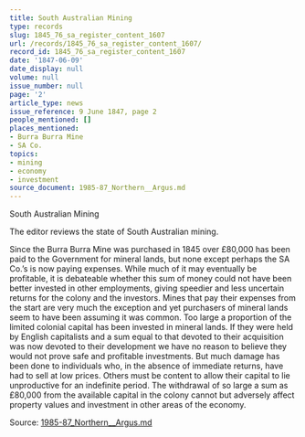 ```yaml
---
title: South Australian Mining
type: records
slug: 1845_76_sa_register_content_1607
url: /records/1845_76_sa_register_content_1607/
record_id: 1845_76_sa_register_content_1607
date: '1847-06-09'
date_display: null
volume: null
issue_number: null
page: '2'
article_type: news
issue_reference: 9 June 1847, page 2
people_mentioned: []
places_mentioned:
- Burra Burra Mine
- SA Co.
topics:
- mining
- economy
- investment
source_document: 1985-87_Northern__Argus.md
---
```


South Australian Mining

The editor reviews the state of South Australian mining.

Since the Burra Burra Mine was purchased in 1845 over £80,000 has been paid to the Government for mineral lands, but none except perhaps the SA Co.’s is now paying expenses.  While much of it may eventually be profitable, it is debateable whether this sum of money could not have been better invested in other employments, giving speedier and less uncertain returns for the colony and the investors.  Mines that pay their expenses from the start are very much the exception and yet purchasers of mineral lands seem to have been assuming it was common.  Too large a proportion of the limited colonial capital has been invested in mineral lands.  If they were held by English capitalists and a sum equal to that devoted to their acquisition was now devoted to their development we have no reason to believe they would not prove safe and profitable investments.  But much damage has been done to individuals who, in the absence of immediate returns, have had to sell at low prices.  Others must be content to allow their capital to lie unproductive for an indefinite period.  The withdrawal of so large a sum as £80,000 from the available capital in the colony cannot but adversely affect property values and investment in other areas of the economy.

Source: [1985-87_Northern__Argus.md](/downloads/markdown/1985-87_Northern__Argus.md)
